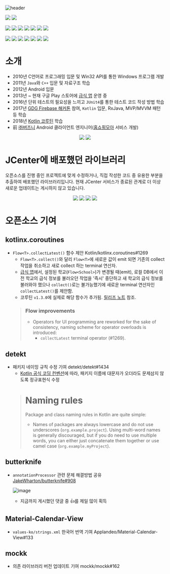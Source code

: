 ![header](https://capsule-render.vercel.app/api?type=waving&color=0:2C70CE,100:006AFB&fontColor=FFFFFF&height=200&section=header&text=Profile)

<div>
<!-- <a href="https://solved.ac/profile/boxresin">
    <img src="http://mazassumnida.wtf/api/v2/generate_badge?boj=boxresin" align="right"/>
</a> -->

<p>
    <img src="https://img.shields.io/badge/Android-3DDC84?style=flat-square&logo=Android&logoColor=white"/>
    <img src="https://img.shields.io/badge/Windows-0078D6?style=flat-square&logo=Windows&logoColor=white"/>
</p>

<p>
    <img src="https://img.shields.io/badge/C-A8B9CC?style=flat-square&logo=C&logoColor=black"/>
    <img src="https://img.shields.io/badge/C++-00599C?style=flat-square&logo=C%2B%2B&logoColor=white"/>
    <img src="https://img.shields.io/badge/Java-007396?style=flat-square&logo=Java&logoColor=white"/>
    <img src="https://img.shields.io/badge/Kotlin-7F52FF?style=flat-square&logo=Kotlin&logoColor=white"/>
    <img src="https://img.shields.io/badge/ReactiveX-B7178C?style=flat-square&logo=ReactiveX&logoColor=white"/>
    <img src="https://img.shields.io/badge/Jenkins-D24939?style=flat-square&logo=Jenkins&logoColor=white"/>
    <img src="https://img.shields.io/badge/Firebase-FFCA28?style=flat-square&logo=Firebase&logoColor=black"/>
</p>

<p>
    <img src="https://img.shields.io/badge/GitHub-181717?style=flat-square&logo=GitHub&logoColor=white"/>
    <img src="https://img.shields.io/badge/GitLab-FC6D26?style=flat-square&logo=GitLab&logoColor=white"/>
    <img src="https://img.shields.io/badge/Bitbucket-0052CC?style=flat-square&logo=Bitbucket&logoColor=white"/>
    <img src="https://img.shields.io/badge/Slack-4A154B?style=flat-square&logo=Slack&logoColor=white"/>
    <img src="https://img.shields.io/badge/Trello-0052CC?style=flat-square&logo=Trello&logoColor=white"/>
    <img src="https://img.shields.io/badge/Jira-0052CC?style=flat-square&logo=Jira&logoColor=white"/>
    <img src="https://img.shields.io/badge/Confluence-172B4D?style=flat-square&logo=Confluence&logoColor=white"/>
</p>
</div>

# 소개
- 2010년 C언어로 프로그래밍 입문 및 Win32 API를 통한 Windows 프로그램 개발
- 2011년 `Java`와 `C++` 입문 및 자료구조 학습
- 2012년 Android 입문
- 2013년 ~ 현재 구글 Play 스토어에 [급식 앱](https://play.google.com/store/search?q=%EA%B8%89%EC%8B%9D&utm_source=github) 운영 중
- 2016년 단위 테스트의 필요성을 느끼고 `JUnit4`를 통한 테스트 코드 작성 방법 학습
- 2017년 [GDG Firebase 해커톤](https://github.com/GDGKC-FirebasedHackathon) 참여, `Kotlin` 입문, RxJava, MVP/MVVM 패턴 등 학습
- 2018년 [Kotlin 코루틴](https://github.com/Kotlin/kotlinx.coroutines) 학습
- 前 [㈜버즈니](https://buzzni.com/) Android 클라이언트 엔지니어([홈쇼핑모아](https://play.google.com/store/apps/details?id=com.buzzni.android.subapp.shoppingmoa) 서비스 개발)

<div align="center">
    <img src="https://github-readme-stats.vercel.app/api?username=boxresin&count_private=true&show_icons=true&bg_color=2A2B37&title_color=2C70CE&icon_color=2C70CE&text_color=CCCCCC&locale=kr&line_height=40"/>
    <img src="https://github-readme-stats.vercel.app/api/top-langs/?username=boxresin&bg_color=2A2B37&title_color=2C70CE&icon_color=2C70CE&text_color=CCCCCC&locale=kr&&hide=javascript,html,nsis"/>
</div>

# JCenter에 배포했던 라이브러리
오픈소스를 진행 중인 프로젝트에 맞게 수정하거나, 직접 작성한 코드 중 유용한 부분을 추출하여 배포했던 라이브러리입니다. 현재 JCenter 서비스가 종료된 관계로 더 이상 새로운 업데이트는 게시하지 않고 있습니다.

<div align="center">

[<img src="https://github-readme-stats.vercel.app/api/pin/?username=boxresin&repo=AndroidThreadSwitcher"/>](https://github.com/BoxResin/AndroidThreadSwitcher)
[<img src="https://github-readme-stats.vercel.app/api/pin/?username=boxresin&repo=JavaHTTP"/>](https://github.com/BoxResin/JavaHTTP)
[<img src="https://github-readme-stats.vercel.app/api/pin/?username=boxresin&repo=MarkdownViewSupport"/>](https://github.com/BoxResin/MarkdownViewSupport)
[<img src="https://github-readme-stats.vercel.app/api/pin/?username=boxresin&repo=AndroidCameraHelper"/>](https://github.com/BoxResin/AndroidCameraHelper)

</div>

# 오픈소스 기여
## kotlinx.coroutines
- `Flow<T>.collectLatest()` 함수 제안 Kotlin/kotlinx.coroutines#1269
    - `Flow<T>.collect()`와 달리 `Flow<T>`에 새로운 값이 emit 되면 기존의 collect 작업을 취소하고 새로 collect 하는 terminal 연산자.
    - [급식 앱](https://play.google.com/store/apps/details?id=winapi251.app.schoolmeal)에서, 설정된 학교(`Flow<School>`)가 변경될 때(emit), 로컬 DB에서 이전 학교의 급식 정보를 불러오던 작업을 '즉시' 중단하고 새 학교의 급식 정보를 불러와야 했으나 `collect()`로는 불가능했기에 새로운 terminal 연산자인 `collectLatest()`를 제안함.
    - 코루틴 `v1.3.0`에 실제로 해당 함수가 추가됨. [릴리즈 노트](https://github.com/Kotlin/kotlinx.coroutines/releases/tag/1.3.0-rc2) 참조.
    > ### Flow improvements
    > - Operators for UI programming are reworked for the sake of consistency, naming scheme for operator overloads is introduced:
    >   - `collectLatest` terminal operator (#1269).

## detekt
- 패키지 네이밍 규칙 수정 기여 detekt/detekt#1434
    - [Kotlin 공식 코딩 컨벤션](https://kotlinlang.org/docs/coding-conventions.html#naming-rules)에 따라, 패키지 이름에 대문자가 오더라도 문제삼지 않도록 정규표현식 수정
    > # Naming rules
    > Package and class naming rules in Kotlin are quite simple:
    > - Names of packages are always lowercase and do not use underscores (`org.example.project`). Using multi-word names is generally discouraged, but if you do need to use multiple words, you can either just concatenate them together or use camel case (`org.example.myProject`).

## butterknife
- `annotationProcessor` 관련 문제 해결방법 공유 [JakeWharton/butterknife#908](https://github.com/JakeWharton/butterknife/issues/908#issuecomment-298167584)
    
    ![image](https://user-images.githubusercontent.com/13031505/171043844-fff83f6d-0e24-4741-8e6b-ae7d7b88b8ed.png)
    - 지금까지 게시했던 댓글 중 👍를 제일 많이 획득

## Material-Calendar-View
- `values-ko/strings.xml` 한국어 번역 기여 Applandeo/Material-Calendar-View#133

## mockk
- 의존 라이브러리 버전 업데이트 기여 mockk/mockk#162
